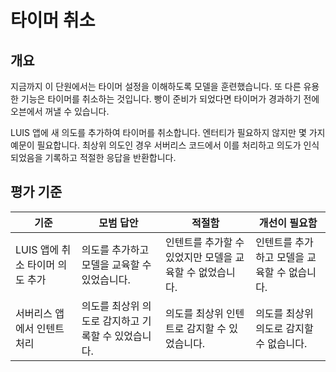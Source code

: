 # 타이머 취소

## 개요

지금까지 이 단원에서는 타이머 설정을 이해하도록 모델을 훈련했습니다. 또 다른 유용한 기능은 타이머를 취소하는 것입니다. 빵이 준비가 되었다면 타이머가 경과하기 전에 오븐에서 꺼낼 수 있습니다.

LUIS 앱에 새 의도를 추가하여 타이머를 취소합니다. 엔터티가 필요하지 않지만 몇 가지 예문이 필요합니다. 최상위 의도인 경우 서버리스 코드에서 이를 처리하고 의도가 인식되었음을 기록하고 적절한 응답을 반환합니다.

## 평가 기준

| 기준                            | 모범 답안                                           | 적절함                                                   | 개선이 필요함                                |
| ------------------------------- | --------------------------------------------------- | -------------------------------------------------------- | -------------------------------------------- |
| LUIS 앱에 취소 타이머 의도 추가 | 의도를 추가하고 모델을 교육할 수 있었습니다.        | 인텐트를 추가할 수 있었지만 모델을 교육할 수 없었습니다. | 인텐트를 추가하고 모델을 교육할 수 없습니다. |
| 서버리스 앱에서 인텐트 처리     | 의도를 최상위 의도로 감지하고 기록할 수 있었습니다. | 의도를 최상위 인텐트로 감지할 수 있었습니다.             | 의도를 최상위 의도로 감지할 수 없습니다.     |
